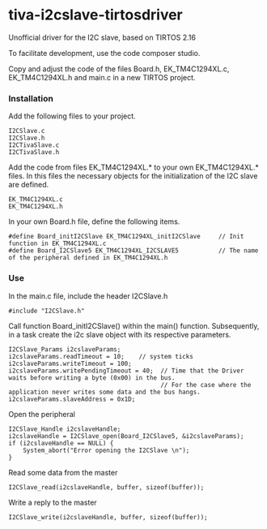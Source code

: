 # tiva-i2cslave-tirtosdriver
Unofficial driver for the I2C slave, based on TIRTOS 2.16

To facilitate development, use the code composer studio.

Copy and adjust the code of the files Board.h, EK_TM4C1294XL.c, EK_TM4C1294XL.h and main.c in a new TIRTOS project.

### Installation
Add the following files to your project.
```
I2CSlave.c
I2CSlave.h
I2CTivaSlave.c
I2CTivaSlave.h
```
Add the code from files EK_TM4C1294XL.* to your own EK_TM4C1294XL.* files. In this files the necessary objects for the initialization of the I2C slave are defined.
```
EK_TM4C1294XL.c
EK_TM4C1294XL.h
```
In your own Board.h file, define the following items.
```
#define Board_initI2CSlave EK_TM4C1294XL_initI2CSlave     // Init function in EK_TM4C1294XL.c 
#define Board_I2CSlave5 EK_TM4C1294XL_I2CSLAVE5           // The name of the peripheral defined in EK_TM4C1294XL.h
```
### Use 
In the main.c file, include the header I2CSlave.h
```
#include "I2CSlave.h"
```
Call function Board_initI2CSlave() within the main() function. Subsequently, in a task create the i2c slave object with its respective parameters. 
```
I2CSlave_Params i2cslaveParams;    
i2cslaveParams.readTimeout = 10;    // system ticks
i2cslaveParams.writeTimeout = 100;  
i2cslaveParams.writePendingTimeout = 40;  // Time that the Driver waits before writing a byte (0x00) in the bus. 
                                          // For the case where the application never writes some data and the bus hangs.
i2cslaveParams.slaveAddress = 0x1D;
```
Open the peripheral
```
I2CSlave_Handle i2cslaveHandle;
i2cslaveHandle = I2CSlave_open(Board_I2CSlave5, &i2cslaveParams);
if (i2cslaveHandle == NULL) {
    System_abort("Error opening the I2CSlave \n");
}
```
Read some data from the master
```
I2CSlave_read(i2cslaveHandle, buffer, sizeof(buffer));
```
Write a reply to the master
```
I2CSlave_write(i2cslaveHandle, buffer, sizeof(buffer));
```
